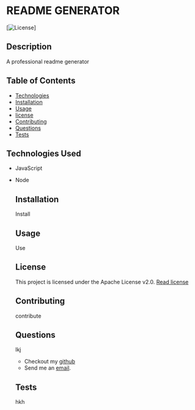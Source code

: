 # README GENERATOR

  [![License](https://img.shields.io/badge/License-Apache_2.0-blue.svg)]

  ## Description
  A professional readme generator

  ## Table of Contents
  * [Technologies](#technologies)
  * [Installation](#installation)
  * [Usage](#usage)
  * [license](#license)
  * [Contributing](#contributing)
  * [Questions](#questions)
  * [Tests](#tests)
  
  ## Technologies Used
  * JavaScript  
* Node 


  ## Installation 
  Install

  ## Usage
  Use

  ## License
  This project is licensed under the Apache License v2.0.
  [Read license](https://opensource.org/licenses/Apache-2.0)

  ## Contributing
  contribute

  ## Questions
  lkj
  * Checkout my [github](https://github.com/kjh)
  * Send me an [email](mailto:jkl@hkgk.com).

  ## Tests
  hkh

